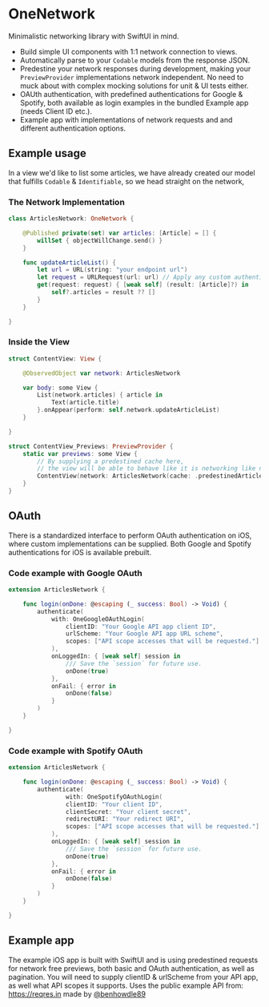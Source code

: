 # OneNetwork

Minimalistic networking library with SwiftUI in mind.

- Build simple UI components with 1:1 network connection to views.
- Automatically parse to your `Codable` models from the response JSON.
- Predestine your network responses during development, making your `PreviewProvider` implementations network independent. No need to muck about with complex mocking solutions for unit & UI tests either.
- OAUth authentication, with predefined authentications for Google & Spotify, both available as login examples in the bundled Example app (needs Client ID etc.).
- Example app with implementations of network requests and and different authentication options.

## Example usage
In a view we'd like to list some articles, we have already created our model that fulfills `Codable` & `Identifiable`, so we head straight on the network,

### The Network Implementation
```swift
class ArticlesNetwork: OneNetwork {

    @Published private(set) var articles: [Article] = [] {
        willSet { objectWillChange.send() }
    }

    func updateArticleList() {
        let url = URL(string: "your endpoint url")
        let request = URLRequest(url: url) // Apply any custom authentication if needed.
        get(request: request) { [weak self] (result: [Article]?) in
            self?.articles = result ?? []
        }
    }

}
```

### Inside the View

```swift
struct ContentView: View {

    @ObservedObject var network: ArticlesNetwork

    var body: some View {
        List(network.articles) { article in
            Text(article.title)
        }.onAppear(perform: self.network.updateArticleList)
    }

}

struct ContentView_Previews: PreviewProvider {
    static var previews: some View {
        // By supplying a predestined cache here,
        // the view will be able to behave like it is networking like normal.
        ContentView(network: ArticlesNetwork(cache: .predestinedArticlesCache))
    }
}
```

## OAuth

There is a standardized interface to perform OAuth authentication on iOS, where custom implementations can be supplied.
Both Google and Spotify authentications for iOS is available prebuilt.

### Code example with Google OAuth

```swift
extension ArticlesNetwork {

    func login(onDone: @escaping (_ success: Bool) -> Void) {
        authenticate(
            with: OneGoogleOAuthLogin(
                clientID: "Your Google API app client ID",
                urlScheme: "Your Google API app URL scheme",
                scopes: ["API scope accesses that will be requested."]
            ),
            onLoggedIn: { [weak self] session in
                /// Save the `session` for future use.
                onDone(true)
            },
            onFail: { error in
                onDone(false)
            }
        )
    }

}
```

### Code example with Spotify OAuth

```swift
extension ArticlesNetwork {

    func login(onDone: @escaping (_ success: Bool) -> Void) {
        authenticate(
                with: OneSpotifyOAuthLogin(
                clientID: "Your client ID",
                clientSecret: "Your client secret",
                redirectURI: "Your redirect URI",
                scopes: ["API scope accesses that will be requested."]
            ),
            onLoggedIn: { [weak self] session in
                /// Save the `session` for future use.
                onDone(true)
            },
            onFail: { error in
                onDone(false)
            }
        )
    }

}
```

## Example app
The example iOS app is built with SwiftUI and is using predestined requests for network free previews, both basic and OAuth authentication, as well as pagination.
You will need to supply clientID & urlScheme from your API app, as well what API scopes it supports.
Uses the public example API from: https://reqres.in made by [@benhowdle89](https://github.com/benhowdle89)
